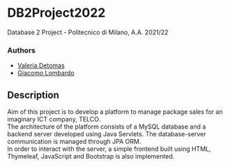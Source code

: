 # DB2Project2022
 Database 2 Project - Politecnico di Milano, A.A. 2021/22

### Authors

- [Valeria Detomas](https://github.com/valeriadetomas)
- [Giacomo Lombardo](https://github.com/giacomolmb)

## Description

Aim of this project is to develop a platform to manage package sales for an imaginary ICT company, TELCO.  
The architecture of the platform consists of a MySQL database and a backend server developed using Java Servlets. The database-server communication is managed through JPA ORM.  
In order to interact with the server, a simple frontend built using HTML, Thymeleaf, JavaScript and Bootstrap is also implemented.
